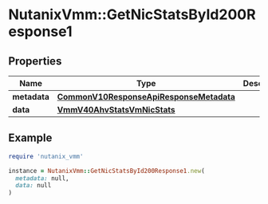 # NutanixVmm::GetNicStatsById200Response1

## Properties

| Name | Type | Description | Notes |
| ---- | ---- | ----------- | ----- |
| **metadata** | [**CommonV10ResponseApiResponseMetadata**](CommonV10ResponseApiResponseMetadata.md) |  | [optional] |
| **data** | [**VmmV40AhvStatsVmNicStats**](VmmV40AhvStatsVmNicStats.md) |  | [optional] |

## Example

```ruby
require 'nutanix_vmm'

instance = NutanixVmm::GetNicStatsById200Response1.new(
  metadata: null,
  data: null
)
```

